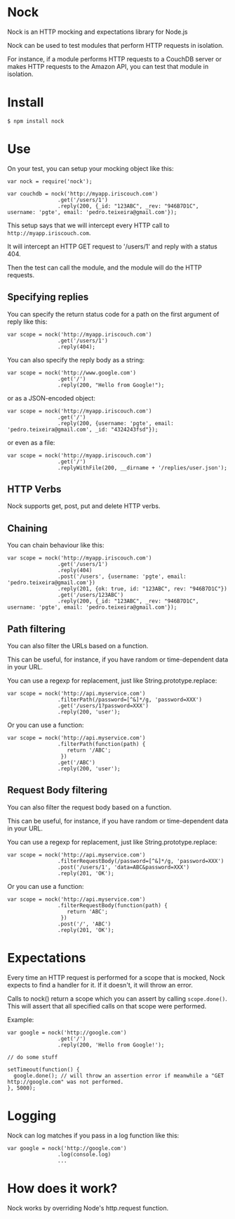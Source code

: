 # Nock

Nock is an HTTP mocking and expectations library for Node.js

Nock can be used to test modules that perform HTTP requests in isolation.

For instance, if a module performs HTTP requests to a CouchDB server or makes HTTP requests to the Amazon API, you can test that module in isolation.

# Install

    $ npm install nock

# Use

On your test, you can setup your mocking object like this:

    var nock = require('nock');

    var couchdb = nock('http://myapp.iriscouch.com')
                    .get('/users/1')
                    .reply(200, {_id: "123ABC", _rev: "946B7D1C", username: 'pgte', email: 'pedro.teixeira@gmail.com'});

This setup says that we will intercept every HTTP call to `http://myapp.iriscouch.com`.

It will intercept an HTTP GET request to '/users/1' and reply with a status 404.

Then the test can call the module, and the module will do the HTTP requests.

## Specifying replies

You can specify the return status code for a path on the first argument of reply like this:

    var scope = nock('http://myapp.iriscouch.com')
                    .get('/users/1')
                    .reply(404);

You can also specify the reply body as a string:

    var scope = nock('http://www.google.com')
                    .get('/')
                    .reply(200, "Hello from Google!");

or as a JSON-encoded object:

    var scope = nock('http://myapp.iriscouch.com')
                    .get('/')
                    .reply(200, {username: 'pgte', email: 'pedro.teixeira@gmail.com', _id: "4324243fsd"});

or even as a file:

    var scope = nock('http://myapp.iriscouch.com')
                    .get('/')
                    .replyWithFile(200, __dirname + '/replies/user.json');

## HTTP Verbs

Nock supports get, post, put and delete HTTP verbs.

## Chaining

You can chain behaviour like this:

    var scope = nock('http://myapp.iriscouch.com')
                    .get('/users/1')
                    .reply(404)
                    .post('/users', {username: 'pgte', email: 'pedro.teixeira@gmail.com'})
                    .reply(201, {ok: true, id: "123ABC", rev: "946B7D1C"})
                    .get('/users/123ABC')
                    .reply(200, {_id: "123ABC", _rev: "946B7D1C", username: 'pgte', email: 'pedro.teixeira@gmail.com'});


## Path filtering

You can also filter the URLs based on a function.

This can be useful, for instance, if you have random or time-dependent data in your URL.

You can use a regexp for replacement, just like String.prototype.replace:

    var scope = nock('http://api.myservice.com')
                    .filterPath(/password=[^&]*/g, 'password=XXX')
                    .get('/users/1?password=XXX')
                    .reply(200, 'user');

Or you can use a function:

    var scope = nock('http://api.myservice.com')
                    .filterPath(function(path) {
                       return '/ABC';
                     })
                    .get('/ABC')
                    .reply(200, 'user');

## Request Body filtering

You can also filter the request body based on a function.

This can be useful, for instance, if you have random or time-dependent data in your URL.

You can use a regexp for replacement, just like String.prototype.replace:

    var scope = nock('http://api.myservice.com')
                    .filterRequestBody(/password=[^&]*/g, 'password=XXX')
                    .post('/users/1', 'data=ABC&password=XXX')
                    .reply(201, 'OK');

Or you can use a function:

    var scope = nock('http://api.myservice.com')
                    .filterRequestBody(function(path) {
                       return 'ABC';
                     })
                    .post('/', 'ABC')
                    .reply(201, 'OK');

# Expectations

Every time an HTTP request is performed for a scope that is mocked, Nock expects to find a handler for it. If it doesn't, it will throw an error.

Calls to nock() return a scope which you can assert by calling `scope.done()`. This will assert that all specified calls on that scope were performed.

Example:

    var google = nock('http://google.com')
                    .get('/')
                    .reply(200, 'Hello from Google!');

    // do some stuff

    setTimeout(function() {
      google.done(); // will throw an assertion error if meanwhile a "GET http://google.com" was not performed.
    }, 5000);

# Logging

Nock can log matches if you pass in a log function like this:

    var google = nock('http://google.com')
                    .log(console.log)
                    ...

# How does it work?

Nock works by overriding Node's http.request function.